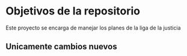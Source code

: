 # Objetivos de la repositorio

Este proyecto se encarga de manejar los planes de la liga de la justicia


## Unicamente cambios nuevos

